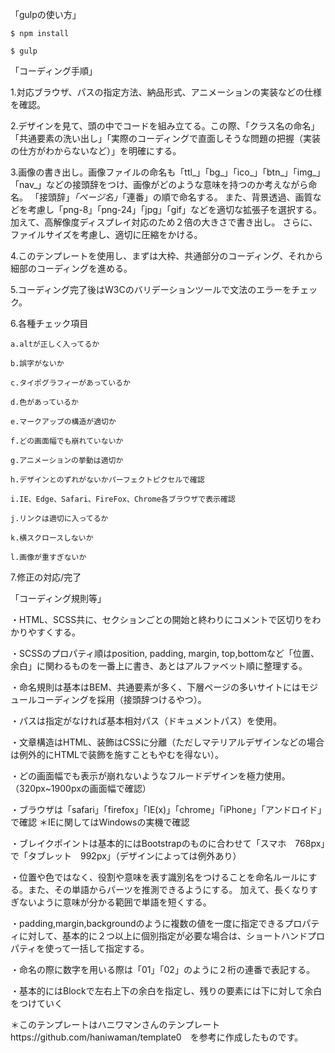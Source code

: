 「gulpの使い方」

`$ npm install`

`$ gulp`



「コーディング手順」

1.対応ブラウザ、パスの指定方法、納品形式、アニメーションの実装などの仕様を確認。

2.デザインを見て、頭の中でコードを組み立てる。この際、「クラス名の命名」「共通要素の洗い出し」「実際のコーディングで直面しそうな問題の把握（実装の仕方がわからないなど）」を明確にする。

3.画像の書き出し。画像ファイルの命名も「ttl_」「bg_」「ico_」「btn_」「img_」「nav_」などの接頭辞をつけ、画像がどのような意味を持つのか考えながら命名。
「接頭辞」_「ページ名」_「連番」の順で命名する。
また、背景透過、画質などを考慮し「png-8」「png-24」「jpg」「gif」などを適切な拡張子を選択する。
加えて、高解像度ディスプレイ対応のため２倍の大きさで書き出し。
さらに、ファイルサイズを考慮し、適切に圧縮をかける。

4.このテンプレートを使用し、まずは大枠、共通部分のコーディング、それから細部のコーディングを進める。

5.コーディング完了後はW3Cのバリデーションツールで文法のエラーをチェック。

6.各種チェック項目

    a.altが正しく入ってるか

    b.誤字がないか

    c.タイポグラフィーがあっているか

    d.色があっているか

    e.マークアップの構造が適切か

    f.どの画面幅でも崩れていないか

    g.アニメーションの挙動は適切か

    h.デザインとのずれがないかパーフェクトピクセルで確認

    i.IE、Edge、Safari、FireFox、Chrome各ブラウザで表示確認

    j.リンクは適切に入ってるか

    k.横スクロースしないか
    
    l.画像が重すぎないか

7.修正の対応/完了



「コーディング規則等」

・HTML、SCSS共に、セクションごとの開始と終わりにコメントで区切りをわかりやすくする。

・SCSSのプロパティ順はposition, padding, margin, top,bottomなど「位置、余白」に関わるものを一番上に書き、あとはアルファベット順に整理する。

・命名規則は基本はBEM、共通要素が多く、下層ページの多いサイトにはモジュールコーディングを採用（接頭辞つけるやつ）。

・パスは指定がなければ基本相対パス（ドキュメントパス）を使用。

・文章構造はHTML、装飾はCSSに分離（ただしマテリアルデザインなどの場合は例外的にHTMLで装飾を施すこともやむを得ない）。

・どの画面幅でも表示が崩れないようなフルードデザインを極力使用。（320px~1900pxの画面幅で確認）

・ブラウザは「safari」「firefox」「IE(x)」「chrome」「iPhone」「アンドロイド」で確認
＊IEに関してはWindowsの実機で確認

・ブレイクポイントは基本的にはBootstrapのものに合わせて「スマホ　768px」で「タブレット　992px」（デザインによっては例外あり）

・位置や色ではなく、役割や意味を表す識別名をつけることを命名ルールにする。また、その単語からパーツを推測できるようにする。
加えて、長くなりすぎないように意味が分かる範囲で単語を短くする。

・padding,margin,backgroundのように複数の値を一度に指定できるプロパティに対して、基本的に２つ以上に個別指定が必要な場合は、ショートハンドプロパティを使って一括して指定する。

・命名の際に数字を用いる際は「01」「02」のように２桁の連番で表記する。

・基本的にはBlockで左右上下の余白を指定し、残りの要素には下に対して余白をつけていく

＊このテンプレートはハニワマンさんのテンプレートhttps://github.com/haniwaman/template0　を参考に作成したものです。
